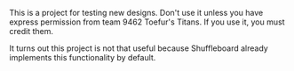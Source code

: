 This is a project for testing new designs. Don't use it unless you have express permission from team 9462 Toefur's Titans. If you use it, you must credit them.

It turns out this project is not that useful because Shuffleboard already implements this functionality by default.
